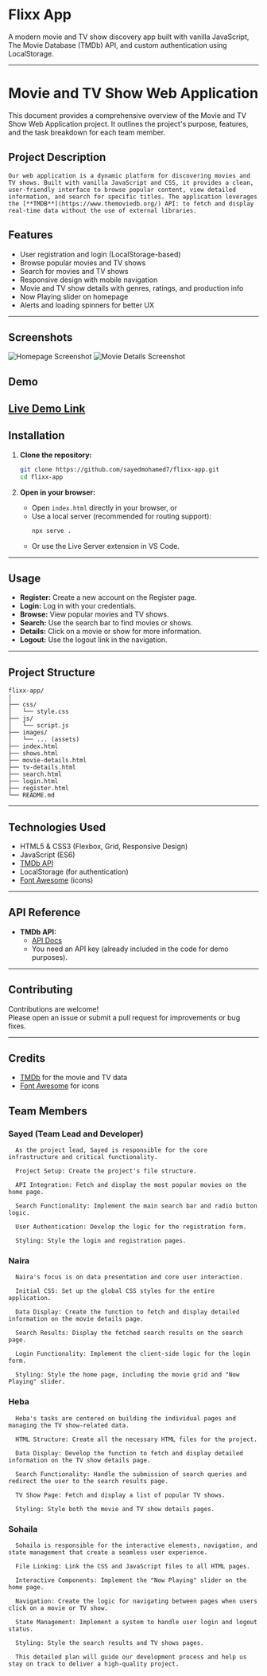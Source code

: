 # Flixx App

A modern movie and TV show discovery app built with vanilla JavaScript, The Movie Database (TMDb) API, and custom authentication using LocalStorage.

---


# Movie and TV Show Web Application

  This document provides a comprehensive overview of the Movie and TV Show Web Application project. It outlines the project's purpose, features, and the task breakdown for each team member.

  ## Project Description
    Our web application is a dynamic platform for discovering movies and TV shows. Built with vanilla JavaScript and CSS, it provides a clean, user-friendly interface to browse popular content, view detailed information, and search for specific titles. The application leverages the [**TMDB**](https://www.themoviedb.org/) API: to fetch and display real-time data without the use of external libraries.

## Features

- User registration and login (LocalStorage-based)
- Browse popular movies and TV shows
- Search for movies and TV shows
- Responsive design with mobile navigation
- Movie and TV show details with genres, ratings, and production info
- Now Playing slider on homepage
- Alerts and loading spinners for better UX

---

## Screenshots

![Homepage Screenshot](images/Flixx%20app%20homepage.png)
![Movie Details Screenshot](images/Flixx%20app%20movie%20details.png)

## Demo

[Live Demo Link](https://flixx-app-new-version-final.netlify.app/) 
---

## Installation

1. **Clone the repository:**
   ```bash
   git clone https://github.com/sayedmohamed7/flixx-app.git
   cd flixx-app
   ```

2. **Open in your browser:**
   - Open `index.html` directly in your browser, or
   - Use a local server (recommended for routing support):
     ```bash
     npx serve .
     ```
   - Or use the Live Server extension in VS Code.

---

## Usage

- **Register:** Create a new account on the Register page.
- **Login:** Log in with your credentials.
- **Browse:** View popular movies and TV shows.
- **Search:** Use the search bar to find movies or shows.
- **Details:** Click on a movie or show for more information.
- **Logout:** Use the logout link in the navigation.

---

## Project Structure

```
flixx-app/
│
├── css/
│   └── style.css
├── js/
│   └── script.js
├── images/
│   └── ... (assets)
├── index.html
├── shows.html
├── movie-details.html
├── tv-details.html
├── search.html
├── login.html
├── register.html
└── README.md
```

---

## Technologies Used

- HTML5 & CSS3 (Flexbox, Grid, Responsive Design)
- JavaScript (ES6)
- [TMDb API](https://www.themoviedb.org/documentation/api)
- LocalStorage (for authentication)
- [Font Awesome](https://fontawesome.com/) (icons)

---
## API Reference

- **TMDb API:**  
  - [API Docs](https://developers.themoviedb.org/3)
  - You need an API key (already included in the code for demo purposes).

---
## Contributing

Contributions are welcome!  
Please open an issue or submit a pull request for improvements or bug fixes.

---

## Credits

- [TMDb](https://www.themoviedb.org/) for the movie and TV data
- [Font Awesome](https://fontawesome.com/) for icons

## Team Members
  ### Sayed (Team Lead and Developer)
      As the project lead, Sayed is responsible for the core infrastructure and critical functionality.

      Project Setup: Create the project's file structure.

      API Integration: Fetch and display the most popular movies on the home page.

      Search Functionality: Implement the main search bar and radio button logic.

      User Authentication: Develop the logic for the registration form.

      Styling: Style the login and registration pages.

  ### Naira

      Naira's focus is on data presentation and core user interaction.

      Initial CSS: Set up the global CSS styles for the entire application.

      Data Display: Create the function to fetch and display detailed information on the movie details page.

      Search Results: Display the fetched search results on the search page.

      Login Functionality: Implement the client-side logic for the login form.

      Styling: Style the home page, including the movie grid and "Now Playing" slider.

  ### Heba

      Heba's tasks are centered on building the individual pages and managing the TV show-related data.

      HTML Structure: Create all the necessary HTML files for the project.

      Data Display: Develop the function to fetch and display detailed information on the TV show details page.

      Search Functionality: Handle the submission of search queries and redirect the user to the search results page.

      TV Show Page: Fetch and display a list of popular TV shows.

      Styling: Style both the movie and TV show details pages.

  ### Sohaila

      Sohaila is responsible for the interactive elements, navigation, and state management that create a seamless user experience.

      File Linking: Link the CSS and JavaScript files to all HTML pages.

      Interactive Components: Implement the "Now Playing" slider on the home page.

      Navigation: Create the logic for navigating between pages when users click on a movie or TV show.

      State Management: Implement a system to handle user login and logout status.

      Styling: Style the search results and TV shows pages.

      This detailed plan will guide our development process and help us stay on track to deliver a high-quality project.